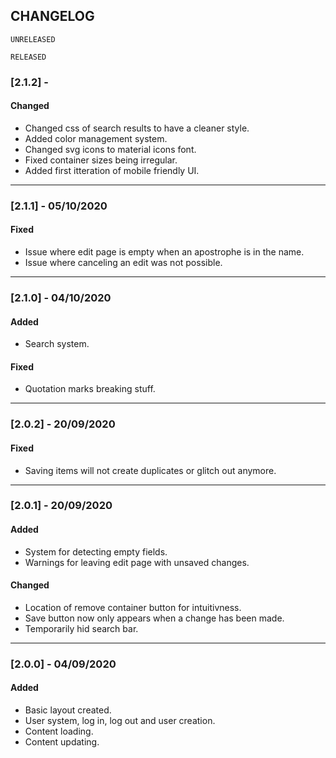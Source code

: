 ## CHANGELOG

`UNRELEASED`

`RELEASED`
### [2.1.2] - 
#### Changed
- Changed css of search results to have a cleaner style.
- Added color management system.
- Changed svg icons to material icons font.
- Fixed container sizes being irregular.
- Added first itteration of mobile friendly UI.
---

### [2.1.1] - 05/10/2020
#### Fixed
- Issue where edit page is empty when an apostrophe is in the name.
- Issue where canceling an edit was not possible.
---

### [2.1.0] - 04/10/2020
#### Added
- Search system.
#### Fixed
- Quotation marks breaking stuff.
---

### [2.0.2] - 20/09/2020
#### Fixed
- Saving items will not create duplicates or glitch out anymore.
---

### [2.0.1] - 20/09/2020
#### Added
- System for detecting empty fields.
- Warnings for leaving edit page with unsaved changes.

#### Changed
- Location of remove container button for intuitivness.
- Save button now only appears when a change has been made.
- Temporarily hid search bar.
---

### [2.0.0] - 04/09/2020
#### Added
- Basic layout created.
- User system, log in, log out and user creation.
- Content loading.
- Content updating.
